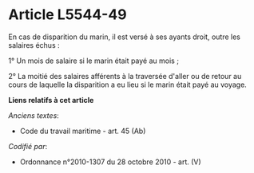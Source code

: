 # Article L5544-49

En cas de disparition du marin, il est versé à ses ayants droit, outre les salaires échus :

1° Un mois de salaire si le marin était payé au mois ;

2° La moitié des salaires afférents à la traversée d'aller ou de retour au cours de laquelle la disparition a eu lieu si le
marin était payé au voyage.

**Liens relatifs à cet article**

_Anciens textes_:

  - Code du travail maritime - art. 45 (Ab)

_Codifié par_:

  - Ordonnance n°2010-1307 du 28 octobre 2010 - art. (V)
